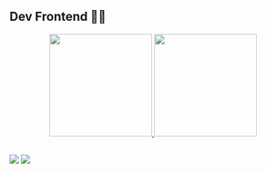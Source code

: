 ## Dev Frontend 👩‍💻
<div align="center">
  <a href="https://github.com/Calegp">
  <img height="180em" src="https://github-readme-stats.vercel.app/api?username=Calegp&show_icons=true&theme=dracula&include_all_commits=true&count_private=true"/>
  <img height="180em" src="https://github-readme-stats.vercel.app/api/top-langs/?username=Calegp&layout=compact&langs_count=7&theme=dracula"/>
</div>
  
  ##
 
<div> 
  <a href="https://instagram.com/calegramante" target="_blank"><img src="https://img.shields.io/badge/-Instagram-%23E4405F?style=for-the-badge&logo=instagram&logoColor=white" target="_blank"></a>
  <a href="https://www.linkedin.com/in/Calegp" target="_blank"><img src="https://img.shields.io/badge/-LinkedIn-%230077B5?style=for-the-badge&logo=linkedin&logoColor=white" target="_blank"></a> 
 
</div>
